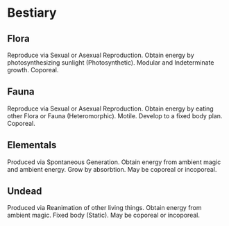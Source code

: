 # Bestiary

## Flora

Reproduce via Sexual or Asexual Reproduction.
Obtain energy by photosynthesizing sunlight (Photosynthetic).
Modular and Indeterminate growth. Coporeal.

## Fauna

Reproduce via Sexual or Asexual Reproduction.
Obtain energy by eating other Flora or Fauna (Heteromorphic).
Motile. Develop to a fixed body plan. Coporeal.

## Elementals

Produced via Spontaneous Generation.
Obtain energy from ambient magic and ambient energy.
Grow by absorbtion. May be coporeal or incoporeal.

## Undead

Produced via Reanimation of other living things.
Obtain energy from ambient magic.
Fixed body (Static). May be coporeal or incoporeal.


